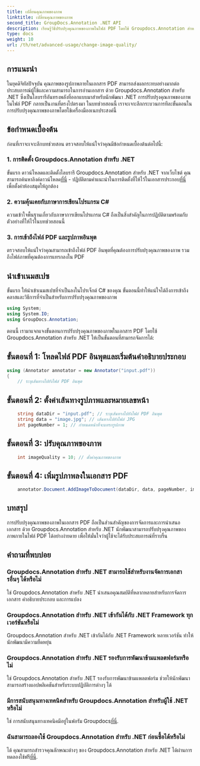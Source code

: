 ```yaml
---
title: เปลี่ยนคุณภาพของภาพ
linktitle: เปลี่ยนคุณภาพของภาพ
second_title: GroupDocs.Annotation .NET API
description: เรียนรู้วิธีปรับปรุงคุณภาพของภาพในไฟล์ PDF โดยใช้ Groupdocs.Annotation สำหรับ .NET ปฏิบัติตามคำแนะนำทีละขั้นตอนของเรา
type: docs
weight: 10
url: /th/net/advanced-usage/change-image-quality/
---
```

## การแนะนำ
ในยุคดิจิทัลปัจจุบัน คุณภาพของรูปภาพภายในเอกสาร PDF สามารถส่งผลกระทบอย่างมากต่อประสบการณ์ผู้ใช้และความสามารถในการอ่านเอกสาร ด้วย Groupdocs.Annotation สำหรับ .NET ซึ่งเป็นไลบรารีอันทรงพลังที่ออกแบบมาสำหรับนักพัฒนา .NET การปรับปรุงคุณภาพของภาพในไฟล์ PDF กลายเป็นงานที่ตรงไปตรงมา ในบทช่วยสอนนี้ เราจะเจาะลึกกระบวนการทีละขั้นตอนในการปรับปรุงคุณภาพของภาพโดยใช้เครื่องมืออเนกประสงค์นี้
## ข้อกำหนดเบื้องต้น
ก่อนที่เราจะเจาะลึกบทช่วยสอน ตรวจสอบให้แน่ใจว่าคุณมีข้อกำหนดเบื้องต้นต่อไปนี้:
### 1. การติดตั้ง Groupdocs.Annotation สำหรับ .NET
 ขั้นแรก ดาวน์โหลดและติดตั้งไลบรารี Groupdocs.Annotation สำหรับ .NET จากเว็บไซต์ คุณสามารถค้นหาลิงค์ดาวน์โหลด[ที่นี่](https://releases.groupdocs.com/annotation/net/) - ปฏิบัติตามคำแนะนำในการติดตั้งที่ให้ไว้ในเอกสารประกอบ[ที่นี่](https://reference.groupdocs.com/annotation/net/) เพื่อตั้งค่าห้องสมุดให้ถูกต้อง
### 2. ความคุ้นเคยกับภาษาการเขียนโปรแกรม C#
ความเข้าใจพื้นฐานเกี่ยวกับภาษาการเขียนโปรแกรม C# ถือเป็นสิ่งสำคัญในการปฏิบัติตามพร้อมกับตัวอย่างที่ให้ไว้ในบทช่วยสอนนี้
### 3. การเข้าถึงไฟล์ PDF และรูปภาพอินพุต
ตรวจสอบให้แน่ใจว่าคุณสามารถเข้าถึงไฟล์ PDF อินพุตที่คุณต้องการปรับปรุงคุณภาพของภาพ รวมถึงไฟล์ภาพที่คุณต้องการแทรกลงใน PDF

## นำเข้าเนมสเปซ
ขั้นแรก ให้นำเข้าเนมสเปซที่จำเป็นลงในโปรเจ็กต์ C# ของคุณ ขั้นตอนนี้ทำให้แน่ใจได้ถึงการเข้าถึงคลาสและวิธีการที่จำเป็นสำหรับการปรับปรุงคุณภาพของภาพ

```csharp
using System;
using System.IO;
using GroupDocs.Annotation;
```

ตอนนี้ เรามาแจกแจงขั้นตอนการปรับปรุงคุณภาพของภาพในเอกสาร PDF โดยใช้ Groupdocs.Annotation สำหรับ .NET ให้เป็นขั้นตอนที่สามารถจัดการได้:
## ขั้นตอนที่ 1: โหลดไฟล์ PDF อินพุตและเริ่มต้นคำอธิบายประกอบ
```csharp
using (Annotator annotator = new Annotator("input.pdf"))
{
    // ระบุเส้นทางไปยังไฟล์ PDF อินพุต
```
## ขั้นตอนที่ 2: ตั้งค่าเส้นทางรูปภาพและหมายเลขหน้า
```csharp
    string dataDir = "input.pdf"; // ระบุเส้นทางไปยังไฟล์ PDF อินพุต
    string data = "image.jpg"; // เส้นทางไปยังไฟล์ JPG
    int pageNumber = 1; // กำหนดหน้าที่จะแทรกรูปภาพ
```
## ขั้นตอนที่ 3: ปรับคุณภาพของภาพ
```csharp
    int imageQuality = 10; // ตั้งค่าคุณภาพของภาพ
```
## ขั้นตอนที่ 4: เพิ่มรูปภาพลงในเอกสาร PDF
```csharp
    annotator.Document.AddImageToDocument(dataDir, data, pageNumber, imageQuality);
```

## บทสรุป
การปรับปรุงคุณภาพของภาพในเอกสาร PDF ถือเป็นส่วนสำคัญของการจัดการและการนำเสนอเอกสาร ด้วย Groupdocs.Annotation สำหรับ .NET นักพัฒนาสามารถปรับปรุงคุณภาพของภาพภายในไฟล์ PDF ได้อย่างง่ายดาย เพื่อให้มั่นใจว่าผู้ใช้จะได้รับประสบการณ์ที่ราบรื่น
## คำถามที่พบบ่อย
### Groupdocs.Annotation สำหรับ .NET สามารถใช้สำหรับงานจัดการเอกสารอื่นๆ ได้หรือไม่
ใช่ Groupdocs.Annotation สำหรับ .NET นำเสนอคุณสมบัติที่หลากหลายสำหรับการจัดการเอกสาร คำอธิบายประกอบ และการแปลง
### Groupdocs.Annotation สำหรับ .NET เข้ากันได้กับ .NET Framework ทุกเวอร์ชันหรือไม่
Groupdocs.Annotation สำหรับ .NET เข้ากันได้กับ .NET Framework หลายเวอร์ชัน ทำให้นักพัฒนามีความยืดหยุ่น
### Groupdocs.Annotation สำหรับ .NET รองรับการพัฒนาข้ามแพลตฟอร์มหรือไม่
ใช่ Groupdocs.Annotation สำหรับ .NET รองรับการพัฒนาข้ามแพลตฟอร์ม ช่วยให้นักพัฒนาสามารถสร้างแอปพลิเคชันสำหรับระบบปฏิบัติการต่างๆ ได้
### มีการสนับสนุนทางเทคนิคสำหรับ Groupdocs.Annotation สำหรับผู้ใช้ .NET หรือไม่
 ใช่ การสนับสนุนทางเทคนิคมีอยู่ในฟอรัม Groupdocs[ที่นี่](https://forum.groupdocs.com/c/annotation/10).
### ฉันสามารถลองใช้ Groupdocs.Annotation สำหรับ .NET ก่อนซื้อได้หรือไม่
 ได้ คุณสามารถสำรวจคุณลักษณะต่างๆ ของ Groupdocs.Annotation สำหรับ .NET ได้ผ่านการทดลองใช้ฟรี[ที่นี่](https://releases.groupdocs.com/).